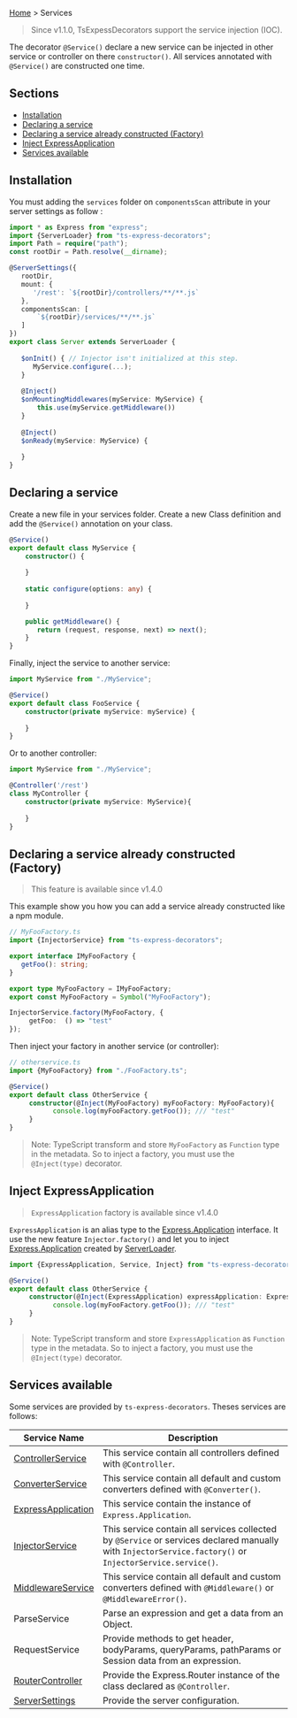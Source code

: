 [Home](https://github.com/Romakita/ts-express-decorators/wiki) > Services

> Since v1.1.0, TsExpessDecorators support the service injection (IOC). 

The decorator `@Service()` declare a new service can be injected in other service or controller on there `constructor()`.
All services annotated with `@Service()` are constructed one time.

## Sections

* [Installation](https://github.com/Romakita/ts-express-decorators/wiki/Services#installation)
* [Declaring a service](https://github.com/Romakita/ts-express-decorators/wiki/Services#declaring-a-service)
* [Declaring a service already constructed (Factory)](https://github.com/Romakita/ts-express-decorators/wiki/Services#declaring-a-service-already-constructed-factory)
* [Inject ExpressApplication](https://github.com/Romakita/ts-express-decorators/wiki/Services#inject-expressapplication)
* [Services available](https://github.com/Romakita/ts-express-decorators/wiki/Services#services-available)

## Installation

You must adding the `services` folder on `componentsScan` attribute in your server settings as follow :
 
```typescript
import * as Express from "express";
import {ServerLoader} from "ts-express-decorators";
import Path = require("path");
const rootDir = Path.resolve(__dirname);

@ServerSettings({
   rootDir,
   mount: {
      '/rest': `${rootDir}/controllers/**/**.js`
   },
   componentsScan: [
       `${rootDir}/services/**/**.js`
   ]
})
export class Server extends ServerLoader {
   
   $onInit() { // Injector isn't initialized at this step.
      MyService.configure(...);
   }
   
   @Inject()
   $onMountingMiddlewares(myService: MyService) {
       this.use(myService.getMiddleware())
   }
   
   @Inject()
   $onReady(myService: MyService) {
       
   }
}       
```

## Declaring a service

Create a new file in your services folder. Create a new Class definition and add the `@Service()` annotation on your class.

```typescript
@Service()
export default class MyService {
    constructor() {
    
    }
    
    static configure(options: any) {
       
    }

    public getMiddleware() {
       return (request, response, next) => next();    
    }
}
```

Finally, inject the service to another service:
```typescript
import MyService from "./MyService";

@Service()
export default class FooService {
    constructor(private myService: myService) {
    
    }
}
```
Or to another controller: 

```typescript
import MyService from "./MyService";

@Controller('/rest') 
class MyController {
    constructor(private myService: MyService){
    
    }
}  
```

## Declaring a service already constructed (Factory)

> This feature is available since v1.4.0

This example show you how you can add a service already constructed like a npm module.

```typescript
// MyFooFactory.ts
import {InjectorService} from "ts-express-decorators";

export interface IMyFooFactory {
   getFoo(): string;
}

export type MyFooFactory = IMyFooFactory;
export const MyFooFactory = Symbol("MyFooFactory");

InjectorService.factory(MyFooFactory, {
     getFoo:  () => "test"
});
```
Then inject your factory in another service (or controller):
```typescript
// otherservice.ts
import {MyFooFactory} from "./FooFactory.ts";

@Service()
export default class OtherService {
     constructor(@Inject(MyFooFactory) myFooFactory: MyFooFactory){
           console.log(myFooFactory.getFoo()); /// "test"
     }
}
```
> Note: TypeScript transform and store `MyFooFactory` as `Function` type in the metadata. So to inject a factory, you must use the `@Inject(type)` decorator.

## Inject ExpressApplication
> `ExpressApplication` factory is available since v1.4.0

`ExpressApplication` is an alias type to the [Express.Application](http://expressjs.com/fr/4x/api.html#app) interface. It use the new feature `Injector.factory()` and let you to inject [Express.Application](http://expressjs.com/fr/4x/api.html#app) created by [ServerLoader](https://github.com/Romakita/ts-express-decorators/wiki/Class:-ServerLoader).

```typescript
import {ExpressApplication, Service, Inject} from "ts-express-decorators";

@Service()
export default class OtherService {
     constructor(@Inject(ExpressApplication) expressApplication: ExpressApplication){
           console.log(myFooFactory.getFoo()); /// "test"
     }
}
```
> Note: TypeScript transform and store `ExpressApplication` as `Function` type in the metadata. So to inject a factory, you must use the `@Inject(type)` decorator.

## Services available

Some services are provided by `ts-express-decorators`. Theses services are follows:

Service Name | Description
--- | ---
[ControllerService](https://github.com/Romakita/ts-express-decorators/wiki/Controllers) | This service contain all controllers defined with `@Controller`. 
[ConverterService](https://github.com/Romakita/ts-express-decorators/wiki/Converters) | This service contain all default and custom converters defined with `@Converter()`.
[ExpressApplication](https://github.com/Romakita/ts-express-decorators/wiki/ExpressApplication) | This service contain the instance of `Express.Application`.
[InjectorService](https://github.com/Romakita/ts-express-decorators/wiki/InjectorService) | This service contain all services collected by `@Service` or services declared manually with `InjectorService.factory()` or `InjectorService.service()`.
[MiddlewareService](https://github.com/Romakita/ts-express-decorators/wiki/Middlewares) | This service contain all default and custom converters defined with `@Middleware()` or `@MiddlewareError()`.
ParseService | Parse an expression and get a data from an Object.
RequestService | Provide methods to get header, bodyParams, queryParams, pathParams or Session data from an expression.
[RouterController](https://github.com/Romakita/ts-express-decorators/wiki/RouterController) | Provide the Express.Router instance of the class declared as `@Controller`.
[ServerSettings](https://github.com/Romakita/ts-express-decorators/wiki/ServerSettings) | Provide the server configuration.



